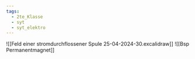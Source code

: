 ```yaml
---
tags:
  - 2te_Klasse
  - syt
  - syt_elektro
---
```

![[Feld einer stromdurchflossener Spule 25-04-2024-30.excalidraw]]
![[Bsp Permanentmagnet]]